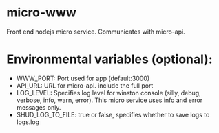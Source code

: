 # micro-www
Front end nodejs micro service. Communicates with micro-api. 

# Environmental variables (optional):
- WWW_PORT: Port used for app (default:3000)
- API_URL: URL for micro-api. include the full port
- LOG_LEVEL: Specifies log level for winston console (silly, debug, verbose, info, warn, error). This micro service uses info and error messages only.
- SHUD_LOG_TO_FILE: true or false, specifies whether to save logs to logs.log
